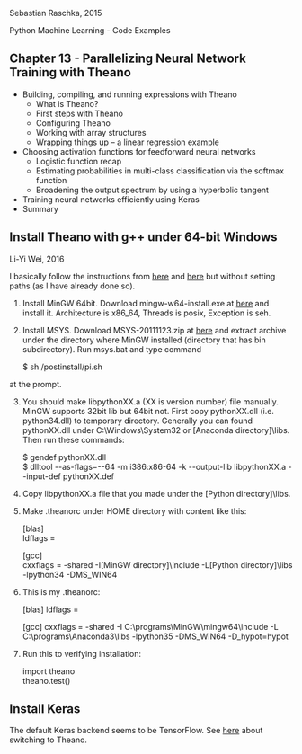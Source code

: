 Sebastian Raschka, 2015

Python Machine Learning - Code Examples

## Chapter 13 - Parallelizing Neural Network Training with Theano

- Building, compiling, and running expressions with Theano
  - What is Theano?
  - First steps with Theano
  - Configuring Theano
  - Working with array structures
  - Wrapping things up – a linear regression example
- Choosing activation functions for feedforward neural networks
  - Logistic function recap
  - Estimating probabilities in multi-class classification via the softmax function
  - Broadening the output spectrum by using a hyperbolic tangent
- Training neural networks efficiently using Keras
- Summary

## Install Theano with g++ under 64-bit Windows

Li-Yi Wei, 2016

I basically follow the instructions from [here](https://www.kaggle.com/c/otto-group-product-classification-challenge/forums/t/13973/a-few-tips-to-install-theano-on-windows-64-bits) and [here](http://rosinality.ncity.net/doku.php?id=python:installing_theano) but without setting paths (as I have already done so).

1. Install MinGW 64bit.
Download mingw-w64-install.exe at [here](http://sourceforge.net/projects/mingw-w64/files/) and install it.
Architecture is x86_64, Threads is posix, Exception is seh.

2. Install MSYS.
Download MSYS-20111123.zip at [here](http://sourceforge.net/projects/mingw-w64/files/External%20binary%20packages%20%28Win64%20hosted%29/MSYS%20%2832-bit%29/) and extract archive under the directory where MinGW installed (directory that has bin subdirectory).
Run msys.bat and type command

    $ sh /postinstall/pi.sh

at the prompt.

3. You should make libpythonXX.a (XX is version number) file manually.
MinGW supports 32bit lib but 64bit not.
First copy pythonXX.dll (i.e. python34.dll) to temporary directory.
Generally you can found pythonXX.dll under C:\Windows\System32 or [Anaconda directory]\libs.
Then run these commands:

    $ gendef pythonXX.dll  
    $ dlltool --as-flags=--64 -m i386:x86-64 -k --output-lib libpythonXX.a --input-def pythonXX.def

4. Copy libpythonXX.a file that you made under the [Python directory]\libs.

5. Make .theanorc under HOME directory with content like this:

    [blas]  
    ldflags = 
    
    [gcc]  
    cxxflags = -shared -I[MinGW directory]\include -L[Python directory]\libs -lpython34 -DMS_WIN64

6. This is my .theanorc:

    [blas]
    ldflags = 
     
    [gcc]
    cxxflags = -shared -I C:\programs\MinGW\mingw64\include -L C:\programs\Anaconda3\libs -lpython35 -DMS_WIN64 -D_hypot=hypot

7. Run this to verifying installation:

    import theano  
    theano.test()

## Install Keras

The default Keras backend seems to be TensorFlow.
See [here](https://keras.io/backend/) about switching to Theano.

